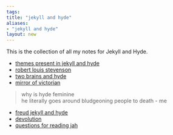 ```yaml
---
tags: 
title: "jekyll and hyde"
aliases:
- "jekyll and hyde"
layout: new
---
```


This is the collection of all my notes for Jekyll and Hyde.

- [themes present in jekyll and hyde](themesJekyllAndHyde.md)
- [robert louis stevenson](rls.md)
- [two brains and hyde](jahTwoBrain.md)
- [mirror of victorian](vicMirror.md)

> why is hyde feminine  
> he literally goes around bludgeoning people to death - me

- [freud jekyll and hyde](jahFreud.md)
- [devolution](devolution.md)
- [questions for reading jah](questions.md)
